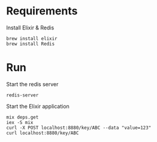 Requirements
=============

Install Elixir & Redis

```
brew install elixir
brew install Redis
```

Run
==============

Start the redis server

`redis-server`

Start the Elixir application

```
mix deps.get
iex -S mix
curl -X POST localhost:8880/key/ABC --data "value=123"
curl localhost:8880/key/ABC
```
